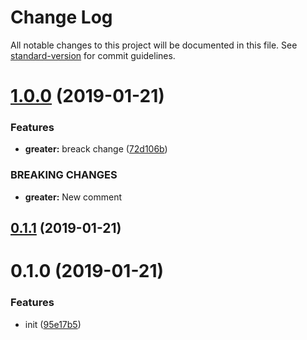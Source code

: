 # Change Log

All notable changes to this project will be documented in this file. See [standard-version](https://github.com/conventional-changelog/standard-version) for commit guidelines.

<a name="1.0.0"></a>

# [1.0.0](https://github.com/arswarog/test/compare/v0.1.1...v1.0.0) (2019-01-21)

### Features

- **greater:** breack change ([72d106b](https://github.com/arswarog/test/commit/72d106b))

### BREAKING CHANGES

- **greater:** New comment

<a name="0.1.1"></a>

## [0.1.1](https://github.com/arswarog/test/compare/v0.1.0...v0.1.1) (2019-01-21)

<a name="0.1.0"></a>

# 0.1.0 (2019-01-21)

### Features

- init ([95e17b5](https://github.com/arswarog/test/commit/95e17b5))
